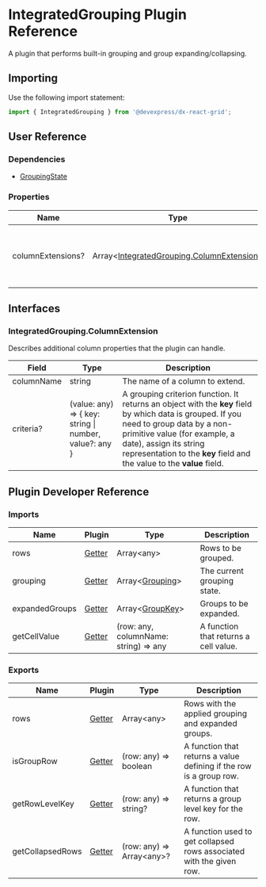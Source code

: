 # IntegratedGrouping Plugin Reference

A plugin that performs built-in grouping and group expanding/collapsing.

## Importing

Use the following import statement:

```js
import { IntegratedGrouping } from '@devexpress/dx-react-grid';
```

## User Reference

### Dependencies

- [GroupingState](grouping-state.md)

### Properties

Name | Type | Default | Description
-----|------|---------|------------
columnExtensions? | Array&lt;[IntegratedGrouping.ColumnExtension](#integratedgroupingcolumnextension)&gt; | | Additional column properties that the plugin can handle.

## Interfaces

### IntegratedGrouping.ColumnExtension

Describes additional column properties that the plugin can handle.

Field | Type | Description
------|------|------------
columnName | string | The name of a column to extend.
criteria? | (value: any) => { key: string &#124; number, value?: any } | A grouping criterion function. It returns an object with the **key** field by which data is grouped. If you need to group data by a non-primitive value (for example, a date), assign its string representation to the **key** field and the value to the **value** field.

## Plugin Developer Reference

### Imports

Name | Plugin | Type | Description
-----|--------|------|------------
rows | [Getter](../../../dx-react-core/docs/reference/getter.md) | Array&lt;any&gt; | Rows to be grouped.
grouping | [Getter](../../../dx-react-core/docs/reference/getter.md) | Array&lt;[Grouping](grouping-state.md#grouping)&gt; | The current grouping state.
expandedGroups | [Getter](../../../dx-react-core/docs/reference/getter.md) | Array&lt;[GroupKey](grouping-state.md#groupkey)&gt; | Groups to be expanded.
getCellValue | [Getter](../../../dx-react-core/docs/reference/getter.md) | (row: any, columnName: string) => any | A function that returns a cell value.

### Exports

Name | Plugin | Type | Description
-----|--------|------|------------
rows | [Getter](../../../dx-react-core/docs/reference/getter.md) | Array&lt;any&gt; | Rows with the applied grouping and expanded groups.
isGroupRow | [Getter](../../../dx-react-core/docs/reference/getter.md) | (row: any) => boolean | A function that returns a value defining if the row is a group row.
getRowLevelKey | [Getter](../../../dx-react-core/docs/reference/getter.md) | (row: any) => string? | A function that returns a group level key for the row.
getCollapsedRows | [Getter](../../../dx-react-core/docs/reference/getter.md) | (row: any) => Array&lt;any&gt;? | A function used to get collapsed rows associated with the given row.

